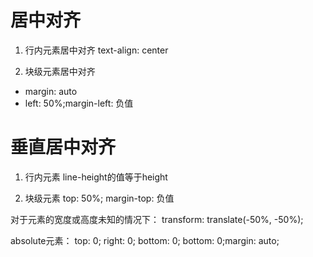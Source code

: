 # 居中对齐
1. 行内元素居中对齐
text-align: center

2. 块级元素居中对齐
  * margin: auto
  * left: 50%;margin-left: 负值

# 垂直居中对齐

1. 行内元素
line-height的值等于height

2. 块级元素
top: 50%; margin-top: 负值

对于元素的宽度或高度未知的情况下：
transform: translate(-50%, -50%);

absolute元素： top: 0; right: 0; bottom: 0; bottom: 0;margin: auto;
